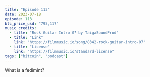 ```yaml
---
title: "Episode 113"
date: 2023-07-18
episode: 113
btc_price_usd: "795,117"
music_credits:
  - title: "Rock Guitar Intro 07 by TaigaSoundProd"
  - title: "Link"
    link: "https://filmmusic.io/song/8342-rock-guitar-intro-07"
  - title: "License"
    link: "https://filmmusic.io/standard-license"
tags: ["bitcoin", "podcast"]
---
```


What is a fedimint?